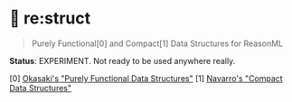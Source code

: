 # :floppy_disk: re:struct
> Purely Functional[0] and Compact[1] Data Structures for ReasonML

**Status**: EXPERIMENT. Not ready to be used anywhere really.

[0] [Okasaki's "Purely Functional Data Structures"](https://www.cs.cmu.edu/~rwh/theses/okasaki.pdf)
[1] [Navarro's "Compact Data Structures"](https://www.dcc.uchile.cl/~gnavarro/CDSbook/)
